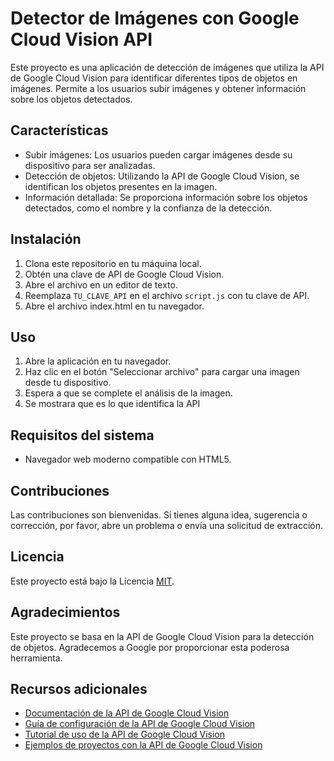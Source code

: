 # Detector de Imágenes con Google Cloud Vision API

Este proyecto es una aplicación de detección de imágenes que utiliza la API de Google Cloud Vision para identificar diferentes tipos de objetos en imágenes. Permite a los usuarios subir imágenes y obtener información sobre los objetos detectados.

## Características

- Subir imágenes: Los usuarios pueden cargar imágenes desde su dispositivo para ser analizadas.
- Detección de objetos: Utilizando la API de Google Cloud Vision, se identifican los objetos presentes en la imagen.
- Información detallada: Se proporciona información sobre los objetos detectados, como el nombre y la confianza de la detección.

## Instalación

1. Clona este repositorio en tu máquina local.
2. Obtén una clave de API de Google Cloud Vision.
3. Abre el archivo en un editor de texto.
4. Reemplaza `TU_CLAVE_API` en el archivo `script.js` con tu clave de API.
5. Abre el archivo index.html en tu navegador.

## Uso
1. Abre la aplicación en tu navegador.
2. Haz clic en el botón "Seleccionar archivo" para cargar una imagen desde tu dispositivo.
3. Espera a que se complete el análisis de la imagen.
4. Se mostrara que es lo que identifica la API

## Requisitos del sistema

- Navegador web moderno compatible con HTML5.

## Contribuciones

Las contribuciones son bienvenidas. Si tienes alguna idea, sugerencia o corrección, por favor, abre un problema o envía una solicitud de extracción.

## Licencia

Este proyecto está bajo la Licencia [MIT](https://opensource.org/licenses/MIT).

## Agradecimientos

Este proyecto se basa en la API de Google Cloud Vision para la detección de objetos. Agradecemos a Google por proporcionar esta poderosa herramienta.

## Recursos adicionales

- [Documentación de la API de Google Cloud Vision](https://cloud.google.com/vision/docs)
- [Guía de configuración de la API de Google Cloud Vision](https://cloud.google.com/vision/docs/setup)
- [Tutorial de uso de la API de Google Cloud Vision](https://cloud.google.com/vision/docs/detecting-labels)
- [Ejemplos de proyectos con la API de Google Cloud Vision](https://cloud.google.com/vision/docs/samples)

